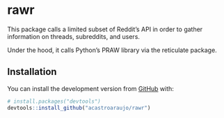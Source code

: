 
<!-- README.md is generated from README.Rmd. Please edit that file -->

# rawr

<!-- badges: start -->

<!-- badges: end -->

This package calls a limited subset of Reddit’s API in order to gather
information on threads, subreddits, and users.

Under the hood, it calls Python’s PRAW library via the reticulate
package.

## Installation

You can install the development version from
[GitHub](https://github.com/) with:

``` r
# install.packages("devtools")
devtools::install_github("acastroaraujo/rawr")
```
